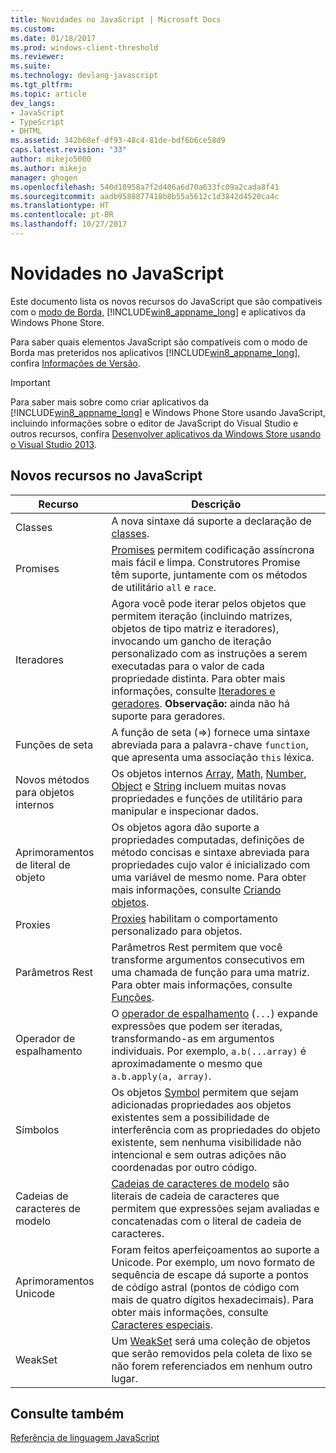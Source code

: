 ```yaml
---
title: Novidades no JavaScript | Microsoft Docs
ms.custom: 
ms.date: 01/18/2017
ms.prod: windows-client-threshold
ms.reviewer: 
ms.suite: 
ms.technology: devlang-javascript
ms.tgt_pltfrm: 
ms.topic: article
dev_langs:
- JavaScript
- TypeScript
- DHTML
ms.assetid: 342b68ef-df93-48c4-81de-bdf6b6ce58d9
caps.latest.revision: "33"
author: mikejo5000
ms.author: mikejo
manager: ghogen
ms.openlocfilehash: 540d10958a7f2d406a6d70a633fc09a2cada8f41
ms.sourcegitcommit: aadb9588877418b8b55a5612c1d3842d4520ca4c
ms.translationtype: HT
ms.contentlocale: pt-BR
ms.lasthandoff: 10/27/2017
---
```

# <a name="what39s-new-in-javascript"></a>Novidades no JavaScript
Este documento lista os novos recursos do JavaScript que são compatíveis com o [modo de Borda](http://blogs.msdn.com/b/ie/archive/2014/11/11/living-on-the-edge-our-next-step-in-interoperability.aspx), [!INCLUDE[win8_appname_long](../javascript/includes/win8-appname-long-md.md)] e aplicativos da Windows Phone Store.  
  
 Para saber quais elementos JavaScript são compatíveis com o modo de Borda mas preteridos nos aplicativos [!INCLUDE[win8_appname_long](../javascript/includes/win8-appname-long-md.md)], confira [Informações de Versão](../javascript/reference/javascript-version-information.md).  
  
> [!IMPORTANT]
>  Para saber mais sobre como criar aplicativos da [!INCLUDE[win8_appname_long](../javascript/includes/win8-appname-long-md.md)] e Windows Phone Store usando JavaScript, incluindo informações sobre o editor de JavaScript do Visual Studio e outros recursos, confira [Desenvolver aplicativos da Windows Store usando o Visual Studio 2013](http://go.microsoft.com/fwlink/p/?LinkID=238263).  
  
## <a name="new-features-in-javascript"></a>Novos recursos no JavaScript  
  
|Recurso|Descrição|  
|-------------|-----------------|  
|Classes|A nova sintaxe dá suporte a declaração de [classes](../javascript/reference/class-statement-javascript.md).|  
|Promises|[Promises](../javascript/reference/promise-object-javascript.md) permitem codificação assíncrona mais fácil e limpa. Construtores Promise têm suporte, juntamente com os métodos de utilitário `all` e `race`.|  
|Iteradores|Agora você pode iterar pelos objetos que permitem iteração (incluindo matrizes, objetos de tipo matriz e iteradores), invocando um gancho de iteração personalizado com as instruções a serem executadas para o valor de cada propriedade distinta. Para obter mais informações, consulte [Iteradores e geradores](../javascript/advanced/iterators-and-generators-javascript.md). **Observação:** ainda não há suporte para geradores.|  
|Funções de seta|A função de seta (=>) fornece uma sintaxe abreviada para a palavra-chave `function`, que apresenta uma associação `this` léxica.|  
|Novos métodos para objetos internos|Os objetos internos [Array](../javascript/reference/array-object-javascript.md), [Math](../javascript/reference/math-object-javascript.md), [Number](../javascript/reference/number-object-javascript.md), [Object](../javascript/reference/object-object-javascript.md) e [String](../javascript/reference/string-object-javascript.md) incluem muitas novas propriedades e funções de utilitário para manipular e inspecionar dados.|  
|Aprimoramentos de literal de objeto|Os objetos agora dão suporte a propriedades computadas, definições de método concisas e sintaxe abreviada para propriedades cujo valor é inicializado com uma variável de mesmo nome. Para obter mais informações, consulte [Criando objetos](../javascript/creating-objects-javascript.md).|  
|Proxies|[Proxies](../javascript/reference/proxy-object-javascript.md) habilitam o comportamento personalizado para objetos.|  
|Parâmetros Rest|Parâmetros Rest permitem que você transforme argumentos consecutivos em uma chamada de função para uma matriz. Para obter mais informações, consulte [Funções](../javascript/functions-javascript.md).|  
|Operador de espalhamento|O [operador de espalhamento](../javascript/reference/spread-operator-decrement-dot-dot-dot-javascript.md) (`...`) expande expressões que podem ser iteradas, transformando-as em argumentos individuais. Por exemplo, `a.b(...array)` é aproximadamente o mesmo que `a.b.apply(a, array)`.|  
|Símbolos|Os objetos [Symbol](../javascript/reference/symbol-object-javascript.md) permitem que sejam adicionadas propriedades aos objetos existentes sem a possibilidade de interferência com as propriedades do objeto existente, sem nenhuma visibilidade não intencional e sem outras adições não coordenadas por outro código.|  
|Cadeias de caracteres de modelo|[Cadeias de caracteres de modelo](../javascript/advanced/template-strings-javascript.md) são literais de cadeia de caracteres que permitem que expressões sejam avaliadas e concatenadas com o literal de cadeia de caracteres.|  
|Aprimoramentos Unicode|Foram feitos aperfeiçoamentos ao suporte a Unicode. Por exemplo, um novo formato de sequência de escape dá suporte a pontos de código astral (pontos de código com mais de quatro dígitos hexadecimais). Para obter mais informações, consulte [Caracteres especiais](../javascript/advanced/special-characters-javascript.md).|  
|WeakSet|Um [WeakSet](../javascript/reference/weakset-object-javascript.md) será uma coleção de objetos que serão removidos pela coleta de lixo se não forem referenciados em nenhum outro lugar.|  
  
## <a name="see-also"></a>Consulte também  
 [Referência de linguagem JavaScript](../javascript/javascript-language-reference.md)